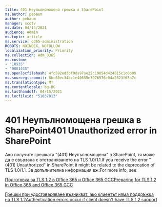 ```yaml
---
title: 401 Неупълномощена грешка в SharePoint
ms.author: pebaum
author: pebaum
manager: scotv
ms.date: 04/14/2021
audience: Admin
ms.topic: article
ms.service: o365-administration
ROBOTS: NOINDEX, NOFOLLOW
localization_priority: Priority
ms.collection: Adm_O365
ms.custom:
- "10935"
- "9001435"
ms.openlocfilehash: 4fc592ed3bf9da97ae22c19054d424015c1c0b09
ms.sourcegitcommit: 8bc60ec34bc1e40685e3976576e04a2623f63a7c
ms.translationtype: MT
ms.contentlocale: bg-BG
ms.lasthandoff: 04/15/2021
ms.locfileid: "51837013"
---
```

# <a name="401-unauthorized-error-in-sharepoint"></a><span data-ttu-id="d6d0b-102">401 Неупълномощена грешка в SharePoint</span><span class="sxs-lookup"><span data-stu-id="d6d0b-102">401 Unauthorized error in SharePoint</span></span>

<span data-ttu-id="d6d0b-103">Ако получите грешката "(401) Неупълномощена" в SharePoint, тя може да е свързана с отстраняването на TLS 1.0/1.1.</span><span class="sxs-lookup"><span data-stu-id="d6d0b-103">If you receive the error "(401) Unauthorized" in SharePoint it might be related to the deprecation of TLS 1.0/1.1.</span></span> <span data-ttu-id="d6d0b-104">За допълнителна информация вж:</span><span class="sxs-lookup"><span data-stu-id="d6d0b-104">For more info, see:</span></span>

[<span data-ttu-id="d6d0b-105">Подготовка за TLS 1.2 в Office 365 и Office 365 GCC</span><span class="sxs-lookup"><span data-stu-id="d6d0b-105">Preparing for TLS 1.2 in Office 365 and Office 365 GCC</span></span>](https://docs.microsoft.com/microsoft-365/compliance/prepare-tls-1.2-in-office-365)

[<span data-ttu-id="d6d0b-106">Грешки при удостоверяване възникват, ако клиентът няма поддръжка на TLS 1.2</span><span class="sxs-lookup"><span data-stu-id="d6d0b-106">Authentication errors occur if client doesn't have TLS 1.2 support</span></span>](https://review.docs.microsoft.com/sharepoint/troubleshoot/administration/authentication-errors-tls12-support)
